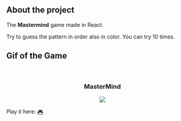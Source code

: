 <h2>About the project</h2>
The <b>Mastermind</b> game made in React.

Try to guess the pattern in order also in color.
You can try 10 times.

<h2>Gif of the Game</h2>
<br>
<h3 align='center'>MasterMind</h3>

<div align='center'>
   <img src='./game.gif'/>
</div>

Play it here: <a href='https://csikito.github.io/mastermind/'>🎮</a>
